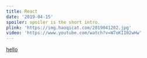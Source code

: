 ```yaml
---
title: React
date: '2019-04-15'
spoiler: spoiler is the short intro.
plink: 'https://img.haoqicat.com/2019041202.jpg'
video: 'https://www.youtube.com/watch?v=W7oKII02wHw'
---
```



[hello](/yes/)
